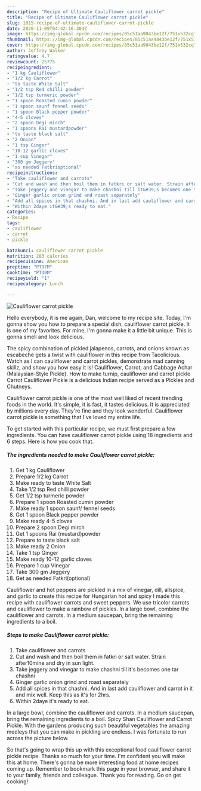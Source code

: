 ```yaml
---
description: "Recipe of Ultimate Cauliflower carrot pickle"
title: "Recipe of Ultimate Cauliflower carrot pickle"
slug: 1015-recipe-of-ultimate-cauliflower-carrot-pickle
date: 2020-11-09T04:42:16.304Z
image: https://img-global.cpcdn.com/recipes/85c51aa9843be12f/751x532cq70/cauliflower-carrot-pickle-recipe-main-photo.jpg
thumbnail: https://img-global.cpcdn.com/recipes/85c51aa9843be12f/751x532cq70/cauliflower-carrot-pickle-recipe-main-photo.jpg
cover: https://img-global.cpcdn.com/recipes/85c51aa9843be12f/751x532cq70/cauliflower-carrot-pickle-recipe-main-photo.jpg
author: Jeffrey Walker
ratingvalue: 4.7
reviewcount: 25775
recipeingredient:
- "1 kg Cauliflower"
- "1/2 kg Carrot"
- "to taste White Salt"
- "1/2 tsp Red chilli powder"
- "1/2 tsp turmeric powder"
- "1 spoon Roasted cumin powder"
- "1 spoon saunf fennel seeds"
- "1 spoon Black pepper powder"
- "4-5 cloves"
- "2 spoon Degi mirch"
- "1 spoons Rai mustardpowder"
- "to taste black salt"
- "2 Onion"
- "1 tsp Ginger"
- "10-12 garlic cloves"
- "1 cup Vinegar"
- "300 gm Jeggery"
- "as needed Fatkrioptional"
recipeinstructions:
- "Take cauliflower and carrots"
- "Cut and wash and then boil them in fatkri or salt water. Strain after10mine and dry in sun light."
- "Take jeggery and vinegar to make chashni till it&#39;s becomes one tar chashni"
- "Ginger garlic onion grind and roast separately"
- "Add all spices in that chashni. And in last add cauliflower and carrot in it and mix well. Keep this as it&#39;s for 2hrs."
- "Within 2daye it&#39;s ready to eat."
categories:
- Recipe
tags:
- cauliflower
- carrot
- pickle

katakunci: cauliflower carrot pickle 
nutrition: 283 calories
recipecuisine: American
preptime: "PT37M"
cooktime: "PT39M"
recipeyield: "1"
recipecategory: Lunch

---
```



![Cauliflower carrot pickle](https://img-global.cpcdn.com/recipes/85c51aa9843be12f/751x532cq70/cauliflower-carrot-pickle-recipe-main-photo.jpg)

Hello everybody, it is me again, Dan, welcome to my recipe site. Today, I'm gonna show you how to prepare a special dish, cauliflower carrot pickle. It is one of my favorites. For mine, I'm gonna make it a little bit unique. This is gonna smell and look delicious.

The spicy combination of pickled jalapenos, carrots, and onions known as escabeche gets a twist with cauliflower in this recipe from Tacolicious. Watch as I can cauliflower and carrot pickles, demonstrate mad canning skillz, and show you how easy it is! Cauliflower, Carrot, and Cabbage Achar (Malaysian-Style Pickle). How to make turnip, cauliflower and carrot pickle Carrot Cauliflower Pickle is a delicious Indian recipe served as a Pickles and Chutneys.

Cauliflower carrot pickle is one of the most well liked of recent trending foods in the world. It's simple, it is fast, it tastes delicious. It is appreciated by millions every day. They're fine and they look wonderful. Cauliflower carrot pickle is something that I've loved my entire life.


To get started with this particular recipe, we must first prepare a few ingredients. You can have cauliflower carrot pickle using 18 ingredients and 6 steps. Here is how you cook that.

<!--inarticleads1-->

##### The ingredients needed to make Cauliflower carrot pickle:

1. Get 1 kg Cauliflower
1. Prepare 1/2 kg Carrot
1. Make ready to taste White Salt
1. Take 1/2 tsp Red chilli powder
1. Get 1/2 tsp turmeric powder
1. Prepare 1 spoon Roasted cumin powder
1. Make ready 1 spoon saunf/ fennel seeds
1. Get 1 spoon Black pepper powder
1. Make ready 4-5 cloves
1. Prepare 2 spoon Degi mirch
1. Get 1 spoons Rai (mustard)powder
1. Prepare to taste black salt
1. Make ready 2 Onion
1. Take 1 tsp Ginger
1. Make ready 10-12 garlic cloves
1. Prepare 1 cup Vinegar
1. Take 300 gm Jeggery
1. Get as needed Fatkri(optional)


Cauliflower and hot peppers are pickled in a mix of vinegar, dill, allspice, and garlic to create this recipe for Hungarian hot and spicy I made this recipe with cauliflower carrots and sweet peppers. We use tricolor carrots and cauliflower to make a rainbow of pickles. In a large bowl, combine the cauliflower and carrots. In a medium saucepan, bring the remaining ingredients to a boil. 

<!--inarticleads2-->

##### Steps to make Cauliflower carrot pickle:

1. Take cauliflower and carrots
1. Cut and wash and then boil them in fatkri or salt water. Strain after10mine and dry in sun light.
1. Take jeggery and vinegar to make chashni till it&#39;s becomes one tar chashni
1. Ginger garlic onion grind and roast separately
1. Add all spices in that chashni. And in last add cauliflower and carrot in it and mix well. Keep this as it&#39;s for 2hrs.
1. Within 2daye it&#39;s ready to eat.


In a large bowl, combine the cauliflower and carrots. In a medium saucepan, bring the remaining ingredients to a boil. Spicy Shan Cauliflower and Carrot Pickle. With the gardens producing such beautiful vegetables the amazing medleys that you can make in pickling are endless. I was fortunate to run across the picture below. 

So that's going to wrap this up with this exceptional food cauliflower carrot pickle recipe. Thanks so much for your time. I'm confident you will make this at home. There's gonna be more interesting food at home recipes coming up. Remember to bookmark this page in your browser, and share it to your family, friends and colleague. Thank you for reading. Go on get cooking!
